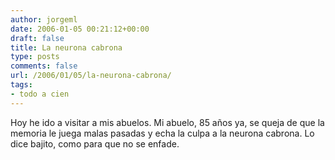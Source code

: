 ```yaml
---
author: jorgeml
date: 2006-01-05 00:21:12+00:00
draft: false
title: La neurona cabrona
type: posts
comments: false
url: /2006/01/05/la-neurona-cabrona/
tags:
- todo a cien
---
```


Hoy he ido a visitar a mis abuelos. Mi abuelo, 85 años ya, se queja de que la memoria le juega malas pasadas y echa la culpa a la neurona cabrona. Lo dice bajito, como para que no se enfade.
